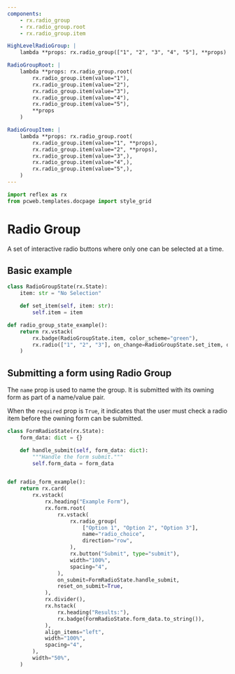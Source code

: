 ```yaml
---
components:
    - rx.radio_group
    - rx.radio_group.root
    - rx.radio_group.item

HighLevelRadioGroup: |
    lambda **props: rx.radio_group(["1", "2", "3", "4", "5"], **props)

RadioGroupRoot: |
    lambda **props: rx.radio_group.root(
        rx.radio_group.item(value="1"),
        rx.radio_group.item(value="2"),
        rx.radio_group.item(value="3"),
        rx.radio_group.item(value="4"),
        rx.radio_group.item(value="5"),
        **props
    )

RadioGroupItem: |
    lambda **props: rx.radio_group.root(
        rx.radio_group.item(value="1", **props),
        rx.radio_group.item(value="2", **props),
        rx.radio_group.item(value="3",),
        rx.radio_group.item(value="4",),
        rx.radio_group.item(value="5",),
    )
---
```



```python exec
import reflex as rx
from pcweb.templates.docpage import style_grid
```

# Radio Group

A set of interactive radio buttons where only one can be selected at a time.

## Basic example

```python demo exec
class RadioGroupState(rx.State):
    item: str = "No Selection"

    def set_item(self, item: str):
        self.item = item

def radio_group_state_example():
    return rx.vstack(
        rx.badge(RadioGroupState.item, color_scheme="green"),
        rx.radio(["1", "2", "3"], on_change=RadioGroupState.set_item, direction="row"),
    )
```

## Submitting a form using Radio Group

The `name` prop is used to name the group. It is submitted with its owning form as part of a name/value pair.

When the `required` prop is `True`, it indicates that the user must check a radio item before the owning form can be submitted.

```python demo exec
class FormRadioState(rx.State):
    form_data: dict = {}

    def handle_submit(self, form_data: dict):
        """Handle the form submit."""
        self.form_data = form_data


def radio_form_example():
    return rx.card(
        rx.vstack(
            rx.heading("Example Form"),
            rx.form.root(
                rx.vstack(
                    rx.radio_group(
                        ["Option 1", "Option 2", "Option 3"],
                        name="radio_choice",
                        direction="row",
                    ),
                    rx.button("Submit", type="submit"),
                    width="100%",
                    spacing="4",
                ),
                on_submit=FormRadioState.handle_submit,
                reset_on_submit=True,
            ),
            rx.divider(),
            rx.hstack(
                rx.heading("Results:"),
                rx.badge(FormRadioState.form_data.to_string()),
            ),
            align_items="left",
            width="100%",
            spacing="4",
        ),
        width="50%",
    )
```
